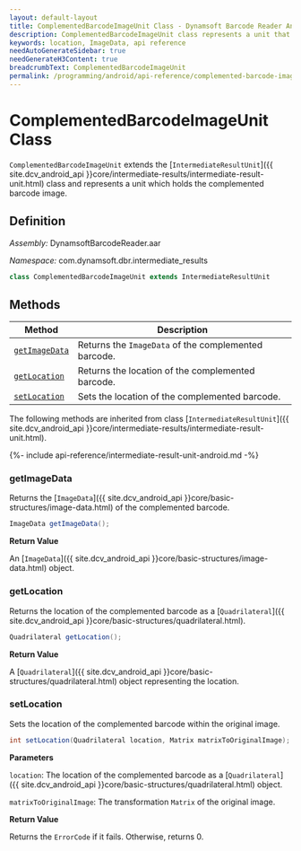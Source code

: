 ```yaml
---
layout: default-layout
title: ComplementedBarcodeImageUnit Class - Dynamsoft Barcode Reader Android Edition
description: ComplementedBarcodeImageUnit class represents a unit that contains complemented barcode image data. It inherits from the IntermediateResultUnit class.
keywords: location, ImageData, api reference
needAutoGenerateSidebar: true
needGenerateH3Content: true
breadcrumbText: ComplementedBarcodeImageUnit
permalink: /programming/android/api-reference/complemented-barcode-image-unit.html
---
```


# ComplementedBarcodeImageUnit Class

`ComplementedBarcodeImageUnit` extends the [`IntermediateResultUnit`]({{ site.dcv_android_api }}core/intermediate-results/intermediate-result-unit.html) class and represents a unit which holds the complemented barcode image.

## Definition

*Assembly:* DynamsoftBarcodeReader.aar

*Namespace:* com.dynamsoft.dbr.intermediate_results

```java
class ComplementedBarcodeImageUnit extends IntermediateResultUnit
```

## Methods

| Method | Description |
| ------ | ----------- |
| [`getImageData`](#getimagedata) | Returns the `ImageData` of the complemented barcode.|
| [`getLocation`](#getlocation) | Returns the location of the complemented barcode.|
| [`setLocation`](#setlocation) | Sets the location of the complemented barcode.|

The following methods are inherited from class [`IntermediateResultUnit`]({{ site.dcv_android_api }}core/intermediate-results/intermediate-result-unit.html).

{%- include api-reference/intermediate-result-unit-android.md -%}

### getImageData

Returns the [`ImageData`]({{ site.dcv_android_api }}core/basic-structures/image-data.html) of the complemented barcode.

```java
ImageData getImageData();
```

**Return Value**

An [`ImageData`]({{ site.dcv_android_api }}core/basic-structures/image-data.html) object.

### getLocation

Returns the location of the complemented barcode as a [`Quadrilateral`]({{ site.dcv_android_api }}core/basic-structures/quadrilateral.html).

```java
Quadrilateral getLocation();
```

**Return Value**

A [`Quadrilateral`]({{ site.dcv_android_api }}core/basic-structures/quadrilateral.html) object representing the location.
### setLocation

Sets the location of the complemented barcode within the original image.

```java
int setLocation(Quadrilateral location, Matrix matrixToOriginalImage);
```

**Parameters**

`location`: The location of the complemented barcode as a [`Quadrilateral`]({{ site.dcv_android_api }}core/basic-structures/quadrilateral.html) object.

`matrixToOriginalImage`: The transformation `Matrix` of the original image.

**Return Value**

Returns the `ErrorCode` if it fails. Otherwise, returns 0.

